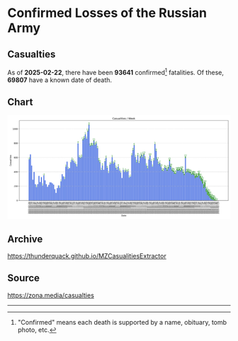 
# Confirmed Losses of the Russian Army

## Casualties

As of **2025-02-22**, there have been **93641** confirmed[^1] fatalities.
Of these, **69807** have a known date of death.

## Chart

![7-Day Intervals Bar Chart](./docs/7days.svg)

## Archive

https://thunderquack.github.io/MZCasualitiesExtractor

## Source

https://zona.media/casualties

---

[^1]: "Confirmed" means each death is supported by a name, obituary, tomb photo, etc.
